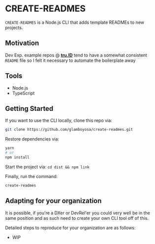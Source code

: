 # CREATE-READMES

`CREATE-READMES` is a Node.js CLI that adds template READMEs to new projects.

## Motivation

Dev Exp. example repos @ [**tru.ID**]("https://tru.id) tend to have a somewhat consistent `README` file so I felt it necessary to automate the boilerplate away

## Tools

- Node.js
- TypeScript

## Getting Started

If you want to use the CLI locally, clone this repo via:

```bash
git clone https://github.com/glamboyosa/create-readmes.git
```

Restore dependencies via:

```bash
yarn
# or
npm install
```

Start the project via:
`cd dist && npm link`

Finally, run the command:

```bash
create-readmes
```

## Adapting for your organization

It is possible, if you're a DXer or DevRel'er you could very well be in the same position and as such need to create your own CLI tool off of this.

Detailed steps to reproduce for your organization are as follows:

- WIP
